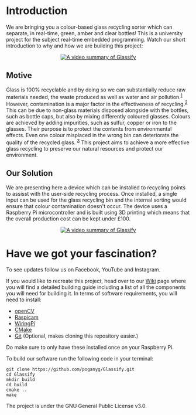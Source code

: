 
# Introduction

We are bringing you a colour-based glass recycling sorter which can separate, in real-time, green, amber and clear bottles!
This is a university project for the subject real-time embedded programming. Watch our short introduction to why and how we are building this project:

<p align="center">
  <a href="https://www.youtube.com/watch?v=iapjhaJnOS8" target="_blank">
  <img src="https://img.youtube.com/vi/iapjhaJnOS8/0.jpg" alt="A video summary of Glassify"> 
  </a>
</p>


## Motive

Glass is 100% recyclable and by doing so we can substantially reduce raw materials needed, the waste produced as well as water and air pollution.<sup>[1](https://www.glassrecycle.co.uk/Why-Recycle/Facts--Figures/)</sup> However, contamination is a major factor in the effectiveness of recycling.<sup>[2](https://wasterecycling.org/news/426888/NWRA-Celebrates-America-Recycles-Day.htm)</sup> This can be due to non-glass materials disposed alongside with the bottles, such as bottle caps, but also by mixing differently coloured glasses. Colours are achieved by adding impurities, such as sulfur, copper or iron to the glasses. Their purpose is to protect the contents from environmental effects. Even one colour misplaced in the wrong bin can deteriorate the quality of the recycled glass. <sup>[3](https://recyclenation.com/2014/09/recycling-glass-does-color-matter/)</sup> This project aims to achieve a more effective glass recycling to preserve our natural resources and protect our environment. 

## Our Solution

We are presenting here a device which can be installed to recycling points to assisst with the user-side recycling process. Once installed, a single input can be used for the glass recycling bin and the internal sorting would ensure that colour contamination doesn't occur. The device uses a Raspberry Pi microcontroller and is built using 3D printing which means that the overall production cost can be kept under £100. 

<p align="center">
  <a href="https://www.youtube.com/watch?v=UAzmWVJm4zI" target="_blank">
  <img src="https://img.youtube.com/vi/UAzmWVJm4zI/0.jpg" alt="A video summary of Glassify"> 
  </a>
</p>



# Have we got your fascination?

To see updates follow us on Facebook, YouTube and Instagram.

If you would like to recreate this project, head over to our [Wiki](https://github.com/poganyg/Glassify/wiki) page where you will find a detailed building guide including a list of all the components you will need for building it. In terms of software requirements, you will need to install:

* [openCV](https://opencv.org/releases.html)
* [Raspicam](http://www.uco.es/investiga/grupos/ava/node/40?fbclid=IwAR3oNeb0COuL_Odd_C1q-Dq5YQPJ6SrulXHsiW9hHNv8-BaiqOYJpjWOB74)
* [WiringPi](http://wiringpi.com/download-and-install/)
* [CMake](https://cmake.org/install/)
* [Git](https://git-scm.com/downloads) (Optional, makes cloning this repository easier.)

Do make sure to only have these installed once on your Raspberry Pi.

To build our software run the following code in your terminal:
```
git clone https://github.com/poganyg/Glassify.git
cd Glassify
mkdir build
cd build
cmake ..
make
```

The project is under the GNU General Public License v3.0.
